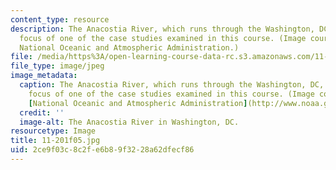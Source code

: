 ```yaml
---
content_type: resource
description: The Anacostia River, which runs through the Washington, DC, area is the
  focus of one of the case studies examined in this course. (Image courtesy of the
  National Oceanic and Atmospheric Administration.)
file: /media/https%3A/open-learning-course-data-rc.s3.amazonaws.com/11-201-gateway-planning-action-fall-2005/2ce9f03c8c2fe6b89f3228a62dfecf86_11-201f05.jpg
file_type: image/jpeg
image_metadata:
  caption: The Anacostia River, which runs through the Washington, DC, area is the
    focus of one of the case studies examined in this course. (Image courtesy of the
    [National Oceanic and Atmospheric Administration](http://www.noaa.gov/).)
  credit: ''
  image-alt: The Anacostia River in Washington, DC.
resourcetype: Image
title: 11-201f05.jpg
uid: 2ce9f03c-8c2f-e6b8-9f32-28a62dfecf86
---
```

